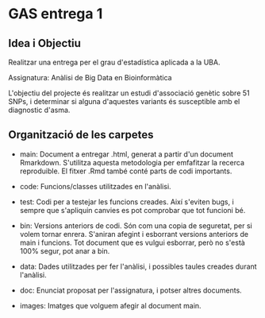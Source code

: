 #  GAS entrega 1

## Idea i Objectiu

Realitzar una entrega per el grau d'estadística aplicada a la UBA.

Assignatura: Anàlisi de Big Data en Bioinformàtica

L'objectiu del projecte és realitzar un estudi d'associació genètic sobre 51 SNPs, i determinar si alguna d'aquestes variants és susceptible amb el diagnostic d'asma.

## Organització de les carpetes

- main: Document a entregar .html, generat a partir d'un document Rmarkdown. S'utilitza aquesta metodologia per emfafitzar la recerca reproduible. El fitxer .Rmd també conté parts de codi importants.

- code: Funcions/classes utilitzades en l'anàlisi. 

- test: Codi per a testejar les funcions creades. Així s'eviten bugs, i sempre que s'apliquin canvies es pot comprobar que tot funcioni bé.

- bin: Versions anteriors de codi. Són com una copia de seguretat, per si volem tornar enrera. S'aniran afegint i esborrant versions anteriors de main i funcions. Tot document que es vulgui esborrar, però no s'està 100% segur, pot anar a bin.

- data: Dades utilitzades per fer l'anàlisi, i possibles taules creades durant l'anàlisi.

- doc: Enunciat proposat per l'assignatura, i potser altres documents.

- images: Imatges que volguem afegir al document main.